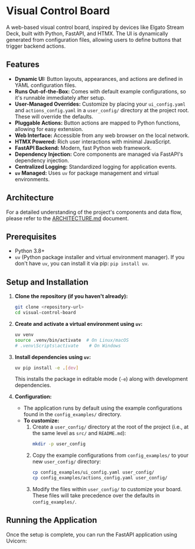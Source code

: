 # Visual Control Board

A web-based visual control board, inspired by devices like Elgato Stream Deck, built with Python, FastAPI, and HTMX. The UI is dynamically generated from configuration files, allowing users to define buttons that trigger backend actions.

## Features

*   **Dynamic UI:** Button layouts, appearances, and actions are defined in YAML configuration files.
*   **Runs Out-of-the-Box:** Comes with default example configurations, so it's runnable immediately after setup.
*   **User-Managed Overrides:** Customize by placing your `ui_config.yaml` and `actions_config.yaml` in a `user_config/` directory at the project root. These will override the defaults.
*   **Pluggable Actions:** Button actions are mapped to Python functions, allowing for easy extension.
*   **Web Interface:** Accessible from any web browser on the local network.
*   **HTMX Powered:** Rich user interactions with minimal JavaScript.
*   **FastAPI Backend:** Modern, fast Python web framework.
*   **Dependency Injection:** Core components are managed via FastAPI's dependency injection.
*   **Centralized Logging:** Standardized logging for application events.
*   **`uv` Managed:** Uses `uv` for package management and virtual environments.

## Architecture

For a detailed understanding of the project's components and data flow, please refer to the [ARCHITECTURE.md](ARCHITECTURE.md) document.

## Prerequisites

*   Python 3.8+
*   `uv` (Python package installer and virtual environment manager). If you don't have `uv`, you can install it via pip: `pip install uv`.

## Setup and Installation

1.  **Clone the repository (if you haven't already):**
    ```bash
    git clone <repository-url>
    cd visual-control-board
    ```

2.  **Create and activate a virtual environment using `uv`:**
    ```bash
    uv venv
    source .venv/bin/activate  # On Linux/macOS
    # .venv\Scripts\activate    # On Windows
    ```

3.  **Install dependencies using `uv`:**
    ```bash
    uv pip install -e .[dev]
    ```
    This installs the package in editable mode (`-e`) along with development dependencies.

4.  **Configuration:**
    *   The application runs by default using the example configurations found in the `config_examples/` directory.
    *   **To customize:**
        1.  Create a `user_config/` directory at the root of the project (i.e., at the same level as `src/` and `README.md`):
            ```bash
            mkdir -p user_config
            ```
        2.  Copy the example configurations from `config_examples/` to your new `user_config/` directory:
            ```bash
            cp config_examples/ui_config.yaml user_config/
            cp config_examples/actions_config.yaml user_config/
            ```
        3.  Modify the files within `user_config/` to customize your board. These files will take precedence over the defaults in `config_examples/`.

## Running the Application

Once the setup is complete, you can run the FastAPI application using Uvicorn:
